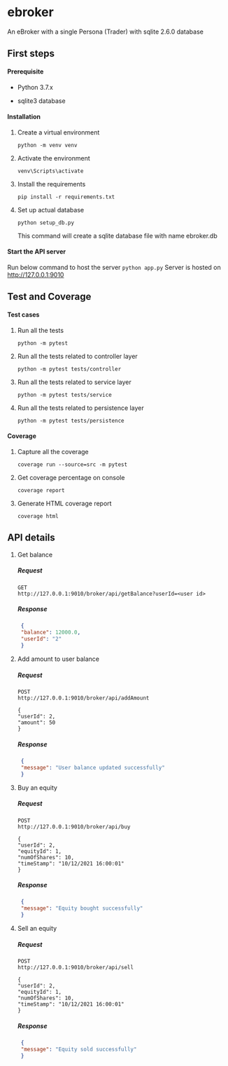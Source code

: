 # ebroker
An eBroker with a single Persona (Trader) with sqlite 2.6.0 database

First steps
-
#### Prerequisite
- Python 3.7.x

- sqlite3 database

#### Installation
1. Create a virtual environment
    ```shell script
    python -m venv venv
    ```

2. Activate the environment
    ```
    venv\Scripts\activate
    ```

3. Install the requirements
    ```
    pip install -r requirements.txt
    ```

4. Set up actual database
    ```
    python setup_db.py
    ```
   This command will create a sqlite database file with name ebroker.db
   
#### Start the API server
Run below command to host the server
    ```
    python app.py
    ```
Server is hosted on http://127.0.0.1:9010

Test and Coverage
-
#### Test cases
1. Run all the tests
    ```
    python -m pytest
    ```
   
2. Run all the tests related to controller layer
    ```
    python -m pytest tests/controller
    ```
   
3. Run all the tests related to service layer
    ```
    python -m pytest tests/service
    ```
   
4. Run all the tests related to persistence layer
    ```
    python -m pytest tests/persistence
    ```

#### Coverage
1. Capture all the coverage
    ```
    coverage run --source=src -m pytest 
    ```
   
2. Get coverage percentage on console
    ```
    coverage report
    ```

3. Generate HTML coverage report
    ```
    coverage html
    ```

API details
-   
1. Get balance
    ##### Request
    ```
   GET      
   http://127.0.0.1:9010/broker/api/getBalance?userId=<user id>
   ```
   ##### Response
   ```json
    {
    "balance": 12000.0,
    "userId": "2"
    }
    ```
   
2. Add amount to user balance
    ##### Request
    ```
   POST      
   http://127.0.0.1:9010/broker/api/addAmount
   
   {
    "userId": 2,
    "amount": 50
    }
   ```
   ##### Response
   ```json
    {
    "message": "User balance updated successfully"
    }
    ```
   
3. Buy an equity
    ##### Request
    ```
   POST      
   http://127.0.0.1:9010/broker/api/buy
   
   {
    "userId": 2,
    "equityId": 1,
    "numOfShares": 10,
    "timeStamp": "10/12/2021 16:00:01"
    }
   ```
   ##### Response
   ```json
    {
    "message": "Equity bought successfully"
    }
    ```
   
4. Sell an equity
    ##### Request
    ```
   POST      
   http://127.0.0.1:9010/broker/api/sell
   
   {
    "userId": 2,
    "equityId": 1,
    "numOfShares": 10,
    "timeStamp": "10/12/2021 16:00:01"
    }
   ```
   ##### Response
   ```json
    {
    "message": "Equity sold successfully"
    }
    ```
